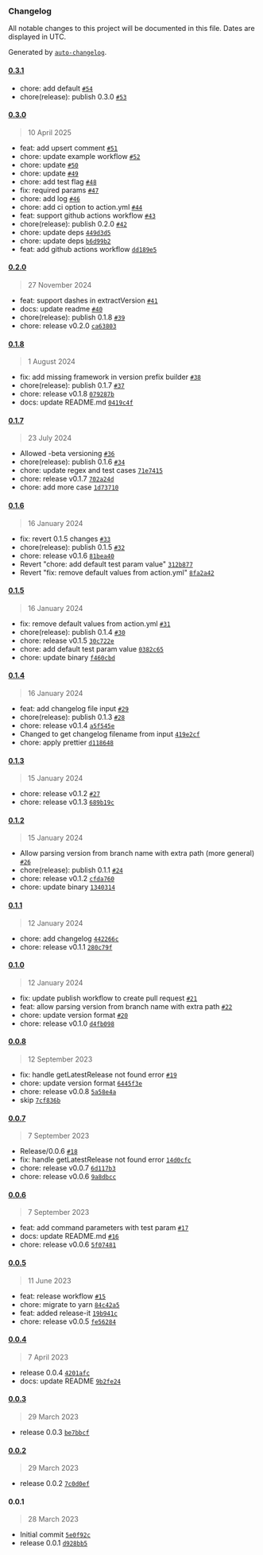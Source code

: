 ### Changelog

All notable changes to this project will be documented in this file. Dates are displayed in UTC.

Generated by [`auto-changelog`](https://github.com/CookPete/auto-changelog).

#### [0.3.1](https://github.com/sendbird/release-automation-action/compare/0.3.0...0.3.1)

- chore: add default [`#54`](https://github.com/sendbird/release-automation-action/pull/54)
- chore(release): publish 0.3.0 [`#53`](https://github.com/sendbird/release-automation-action/pull/53)

#### [0.3.0](https://github.com/sendbird/release-automation-action/compare/0.2.0...0.3.0)

> 10 April 2025

- feat: add upsert comment [`#51`](https://github.com/sendbird/release-automation-action/pull/51)
- chore: update example workflow [`#52`](https://github.com/sendbird/release-automation-action/pull/52)
- chore: update [`#50`](https://github.com/sendbird/release-automation-action/pull/50)
- chore: update [`#49`](https://github.com/sendbird/release-automation-action/pull/49)
- chore: add test flag [`#48`](https://github.com/sendbird/release-automation-action/pull/48)
- fix: required params [`#47`](https://github.com/sendbird/release-automation-action/pull/47)
- chore: add log [`#46`](https://github.com/sendbird/release-automation-action/pull/46)
- chore: add ci option to action.yml [`#44`](https://github.com/sendbird/release-automation-action/pull/44)
- feat: support github actions workflow [`#43`](https://github.com/sendbird/release-automation-action/pull/43)
- chore(release): publish 0.2.0 [`#42`](https://github.com/sendbird/release-automation-action/pull/42)
- chore: update deps [`449d3d5`](https://github.com/sendbird/release-automation-action/commit/449d3d527af9486471d41532d0fb6ddd1cc69a40)
- chore: update deps [`b6d99b2`](https://github.com/sendbird/release-automation-action/commit/b6d99b22185c2e7b93e3aafa1b32da790a85841d)
- feat: add github actions workflow [`dd189e5`](https://github.com/sendbird/release-automation-action/commit/dd189e50c05d3999d1d6619d05715b4854a42619)

#### [0.2.0](https://github.com/sendbird/release-automation-action/compare/0.1.8...0.2.0)

> 27 November 2024

- feat: support dashes in extractVersion [`#41`](https://github.com/sendbird/release-automation-action/pull/41)
- docs: update readme [`#40`](https://github.com/sendbird/release-automation-action/pull/40)
- chore(release): publish 0.1.8 [`#39`](https://github.com/sendbird/release-automation-action/pull/39)
- chore: release v0.2.0 [`ca63803`](https://github.com/sendbird/release-automation-action/commit/ca6380330389484b91db1080346448fb1d09bf5b)

#### [0.1.8](https://github.com/sendbird/release-automation-action/compare/0.1.7...0.1.8)

> 1 August 2024

- fix: add missing framework in version prefix builder [`#38`](https://github.com/sendbird/release-automation-action/pull/38)
- chore(release): publish 0.1.7 [`#37`](https://github.com/sendbird/release-automation-action/pull/37)
- chore: release v0.1.8 [`079287b`](https://github.com/sendbird/release-automation-action/commit/079287b90b1414d2cc5b39a583ddcec9d52483a0)
- docs: update README.md [`0419c4f`](https://github.com/sendbird/release-automation-action/commit/0419c4ff2e62b19ebca027a002c0082b6ab75917)

#### [0.1.7](https://github.com/sendbird/release-automation-action/compare/0.1.6...0.1.7)

> 23 July 2024

- Allowed -beta versioning [`#36`](https://github.com/sendbird/release-automation-action/pull/36)
- chore(release): publish 0.1.6 [`#34`](https://github.com/sendbird/release-automation-action/pull/34)
- chore: update regex and test cases [`71e7415`](https://github.com/sendbird/release-automation-action/commit/71e74151e8b0ad363946f4f690d36d9bb5bf8e00)
- chore: release v0.1.7 [`702a24d`](https://github.com/sendbird/release-automation-action/commit/702a24dbb03e5713607dbd89aba73ac957a54282)
- chore: add more case [`1d73710`](https://github.com/sendbird/release-automation-action/commit/1d7371072f1d943a13fba478c38cab2618a96d89)

#### [0.1.6](https://github.com/sendbird/release-automation-action/compare/0.1.5...0.1.6)

> 16 January 2024

- fix: revert 0.1.5 changes [`#33`](https://github.com/sendbird/release-automation-action/pull/33)
- chore(release): publish 0.1.5 [`#32`](https://github.com/sendbird/release-automation-action/pull/32)
- chore: release v0.1.6 [`81bea40`](https://github.com/sendbird/release-automation-action/commit/81bea40789e67abe9b3ca2bdc00258664a0c8c0f)
- Revert "chore: add default test param value" [`312b877`](https://github.com/sendbird/release-automation-action/commit/312b877bfd52c72f7db28a6640eca2cc40f59b21)
- Revert "fix: remove default values from action.yml" [`8fa2a42`](https://github.com/sendbird/release-automation-action/commit/8fa2a42cff2d5fa33a970e0944de14ff4c2f5bdd)

#### [0.1.5](https://github.com/sendbird/release-automation-action/compare/0.1.4...0.1.5)

> 16 January 2024

- fix: remove default values from action.yml [`#31`](https://github.com/sendbird/release-automation-action/pull/31)
- chore(release): publish 0.1.4 [`#30`](https://github.com/sendbird/release-automation-action/pull/30)
- chore: release v0.1.5 [`30c722e`](https://github.com/sendbird/release-automation-action/commit/30c722e28f2db2c06a4321dfc78799f14d7f9c7f)
- chore: add default test param value [`0382c65`](https://github.com/sendbird/release-automation-action/commit/0382c65c26281f6695bbcdb7b824e53460b335a5)
- chore: update binary [`f460cbd`](https://github.com/sendbird/release-automation-action/commit/f460cbda6f5ad35be75c4f09afa42044a278e133)

#### [0.1.4](https://github.com/sendbird/release-automation-action/compare/0.1.3...0.1.4)

> 16 January 2024

- feat: add changelog file input [`#29`](https://github.com/sendbird/release-automation-action/pull/29)
- chore(release): publish 0.1.3 [`#28`](https://github.com/sendbird/release-automation-action/pull/28)
- chore: release v0.1.4 [`a5f545e`](https://github.com/sendbird/release-automation-action/commit/a5f545eb0855cd4243ebacae72f661016b5b688b)
- Changed to get changelog filename from input [`419e2cf`](https://github.com/sendbird/release-automation-action/commit/419e2cfe1122592d77d4b46d3f9a8668b7db24d7)
- chore: apply prettier [`d118648`](https://github.com/sendbird/release-automation-action/commit/d1186489e1ff76d2eec948c0690c5a703b0cf4b7)

#### [0.1.3](https://github.com/sendbird/release-automation-action/compare/0.1.2...0.1.3)

> 15 January 2024

- chore: release v0.1.2 [`#27`](https://github.com/sendbird/release-automation-action/pull/27)
- chore: release v0.1.3 [`689b19c`](https://github.com/sendbird/release-automation-action/commit/689b19c1e25f37694b64be947ad98ddafe33b0d1)

#### [0.1.2](https://github.com/sendbird/release-automation-action/compare/0.1.1...0.1.2)

> 15 January 2024

- Allow parsing version from branch name with extra path (more general) [`#26`](https://github.com/sendbird/release-automation-action/pull/26)
- chore(release): publish 0.1.1 [`#24`](https://github.com/sendbird/release-automation-action/pull/24)
- chore: release v0.1.2 [`cfda760`](https://github.com/sendbird/release-automation-action/commit/cfda76060bdd3b8f9996b214931f6c188bce2050)
- chore: update binary [`1340314`](https://github.com/sendbird/release-automation-action/commit/13403147e0807699f22856c5e38b6ea892030fe8)

#### [0.1.1](https://github.com/sendbird/release-automation-action/compare/0.1.0...0.1.1)

> 12 January 2024

- chore: add changelog [`442266c`](https://github.com/sendbird/release-automation-action/commit/442266c706d6d4805743d5d6b6658fdb1613a615)
- chore: release v0.1.1 [`280c79f`](https://github.com/sendbird/release-automation-action/commit/280c79f51c51e136c0ab11b68b72052e152192f7)

#### [0.1.0](https://github.com/sendbird/release-automation-action/compare/0.0.8...0.1.0)

> 12 January 2024

- fix: update publish workflow to create pull request [`#21`](https://github.com/sendbird/release-automation-action/pull/21)
- feat: allow parsing version from branch name with extra path [`#22`](https://github.com/sendbird/release-automation-action/pull/22)
- chore: update version format [`#20`](https://github.com/sendbird/release-automation-action/pull/20)
- chore: release v0.1.0 [`d4fb098`](https://github.com/sendbird/release-automation-action/commit/d4fb09835f5e173d8a5427b089ce26012b42ab0e)

#### [0.0.8](https://github.com/sendbird/release-automation-action/compare/0.0.7...0.0.8)

> 12 September 2023

- fix: handle getLatestRelease not found error [`#19`](https://github.com/sendbird/release-automation-action/pull/19)
- chore: update version format [`6445f3e`](https://github.com/sendbird/release-automation-action/commit/6445f3e96f254727811c487873305a3f944712c4)
- chore: release v0.0.8 [`5a58e4a`](https://github.com/sendbird/release-automation-action/commit/5a58e4a530c6d8201dce0f7e93bfdde5a9ecda4a)
- skip [`7cf836b`](https://github.com/sendbird/release-automation-action/commit/7cf836b4073a14029d3c00ec3aef0f5c6dc59b9d)

#### [0.0.7](https://github.com/sendbird/release-automation-action/compare/0.0.6...0.0.7)

> 7 September 2023

- Release/0.0.6 [`#18`](https://github.com/sendbird/release-automation-action/pull/18)
- fix: handle getLatestRelease not found error [`14d0cfc`](https://github.com/sendbird/release-automation-action/commit/14d0cfcb69753b1e653e7b8eabc5a2da4214c038)
- chore: release v0.0.7 [`6d117b3`](https://github.com/sendbird/release-automation-action/commit/6d117b3b9ed6dfde8c04a93f53e35e759fc8e79d)
- chore: release v0.0.6 [`9a8dbcc`](https://github.com/sendbird/release-automation-action/commit/9a8dbcc7027e5dcbd0c305b31fdee3b6eac68a48)

#### [0.0.6](https://github.com/sendbird/release-automation-action/compare/0.0.5...0.0.6)

> 7 September 2023

- feat: add command parameters with test param [`#17`](https://github.com/sendbird/release-automation-action/pull/17)
- docs: update README.md [`#16`](https://github.com/sendbird/release-automation-action/pull/16)
- chore: release v0.0.6 [`5f07481`](https://github.com/sendbird/release-automation-action/commit/5f07481cd69a406e9a7a6d0c3f69d5d7e28cd79e)

#### [0.0.5](https://github.com/sendbird/release-automation-action/compare/0.0.4...0.0.5)

> 11 June 2023

- feat: release workflow [`#15`](https://github.com/sendbird/release-automation-action/pull/15)
- chore: migrate to yarn [`84c42a5`](https://github.com/sendbird/release-automation-action/commit/84c42a56e6b9bee4e0f2d9ead0ef1f2feabd720f)
- feat: added release-it [`19b941c`](https://github.com/sendbird/release-automation-action/commit/19b941cf199ff7f855efc98c682bd4f37752ffb3)
- chore: release v0.0.5 [`fe56284`](https://github.com/sendbird/release-automation-action/commit/fe562843df7845901d33becde2d7b145c9954fe9)

#### [0.0.4](https://github.com/sendbird/release-automation-action/compare/0.0.3...0.0.4)

> 7 April 2023

- release 0.0.4 [`4201afc`](https://github.com/sendbird/release-automation-action/commit/4201afc61ed8353bb9937d5c0db957089438f82b)
- docs: update README [`9b2fe24`](https://github.com/sendbird/release-automation-action/commit/9b2fe24260a14d5dc97f8e358a7ea9b2d2dc2b83)

#### [0.0.3](https://github.com/sendbird/release-automation-action/compare/0.0.2...0.0.3)

> 29 March 2023

- release 0.0.3 [`be7bbcf`](https://github.com/sendbird/release-automation-action/commit/be7bbcf9a4cc0bca0e744ffb9dca8f9ab94947e6)

#### [0.0.2](https://github.com/sendbird/release-automation-action/compare/0.0.1...0.0.2)

> 29 March 2023

- release 0.0.2 [`7c0d0ef`](https://github.com/sendbird/release-automation-action/commit/7c0d0efeb17ebee72c748177684acac773684071)

#### 0.0.1

> 28 March 2023

- Initial commit [`5e0f92c`](https://github.com/sendbird/release-automation-action/commit/5e0f92c05545a51946029e8927fa6cf44db30277)
- release 0.0.1 [`d928bb5`](https://github.com/sendbird/release-automation-action/commit/d928bb5e0dfacbe78d83e7c28b5aeb4dbdb2bf2d)
